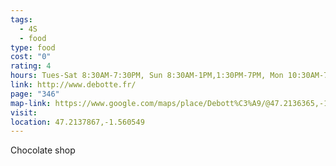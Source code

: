 ```yaml
---
tags:
  - 4S
  - food
type: food
cost: "0"
rating: 4
hours: Tues-Sat 8:30AM-7:30PM, Sun 8:30AM-1PM,1:30PM-7PM, Mon 10:30AM-7PM
link: http://www.debotte.fr/
page: "346"
map-link: https://www.google.com/maps/place/Debott%C3%A9/@47.2136365,-1.5631431,17z/data=!3m1!4b1!4m6!3m5!1s0x4805ec1d56c631f5:0x710de5d1e70f306!8m2!3d47.2136329!4d-1.5605682!16s%2Fg%2F1tf01vst?entry=ttu&g_ep=EgoyMDI0MDkxNi4wIKXMDSoASAFQAw%3D%3D
visit: 
location: 47.2137867,-1.560549
---
```

Chocolate shop